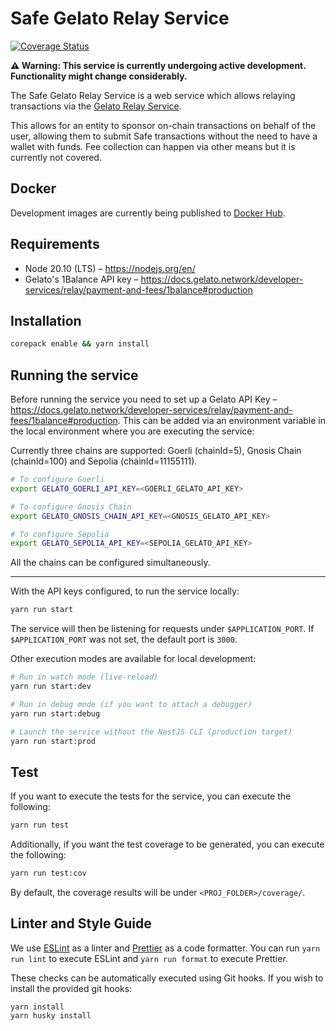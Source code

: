 # Safe Gelato Relay Service

[![Coverage Status](https://coveralls.io/repos/github/5afe/safe-gelato-relay-service/badge.svg?branch=main)](https://coveralls.io/github/5afe/safe-gelato-relay-service?branch=main)

**⚠️ Warning: This service is currently undergoing active development. Functionality might change considerably.**

The Safe Gelato Relay Service is a web service which allows relaying transactions via the 
[Gelato Relay Service](https://docs.gelato.network/developer-services/relay).

This allows for an entity to sponsor on-chain transactions on behalf of the user, allowing them
to submit Safe transactions without the need to have a wallet with funds. Fee collection can happen via other means
but it is currently not covered.

## Docker

Development images are currently being published to [Docker Hub](https://hub.docker.com/r/safeglobal/safe-gelato-relay-service).


## Requirements

- Node 20.10 (LTS) – https://nodejs.org/en/
- Gelato's 1Balance API key – https://docs.gelato.network/developer-services/relay/payment-and-fees/1balance#production 

## Installation

```bash
corepack enable && yarn install
```

## Running the service

Before running the service you need to set up a Gelato API Key – https://docs.gelato.network/developer-services/relay/payment-and-fees/1balance#production.
This can be added via an environment variable in the local environment where you are executing the service:

Currently three chains are supported: Goerli (chainId=5), Gnosis Chain (chainId=100) and Sepolia (chainId=11155111).
```bash
# To configure Goerli
export GELATO_GOERLI_API_KEY=<GOERLI_GELATO_API_KEY>

# To configure Gnosis Chain
export GELATO_GNOSIS_CHAIN_API_KEY=<GNOSIS_GELATO_API_KEY>

# To configure Sepolia
export GELATO_SEPOLIA_API_KEY=<SEPOLIA_GELATO_API_KEY>
```

All the chains can be configured simultaneously.

---

With the API keys configured, to run the service locally:

```bash
yarn run start
```

The service will then be listening for requests under `$APPLICATION_PORT`. If `$APPLICATION_PORT` was not set, the default
port is `3000`.

Other execution modes are available for local development:

```bash
# Run in watch mode (live-reload)
yarn run start:dev

# Run in debug mode (if you want to attach a debugger)
yarn run start:debug

# Launch the service without the NestJS CLI (production target)
yarn run start:prod
```

## Test

If you want to execute the tests for the service, you can execute the following:

```bash
yarn run test
```

Additionally, if you want the test coverage to be generated, you can execute the following:

```bash
yarn run test:cov
```

By default, the coverage results will be under `<PROJ_FOLDER>/coverage/`.

## Linter and Style Guide

We use [ESLint](https://eslint.org/) as a linter and [Prettier](https://prettier.io/) as a code formatter.
You can run `yarn run lint` to execute ESLint and `yarn run format` to execute Prettier.

These checks can be automatically executed using Git hooks. If you wish to install the provided git hooks:
```shell
yarn install
yarn husky install
```
